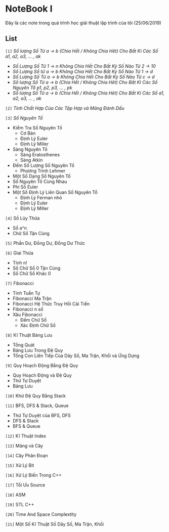 # NoteBook I
Đây là các note trong quá trình học giải thuật lập trình của tôi (25/06/2019)

## List

`[1]` *Số lượng Số Từ a -> b (Chia Hết / Không Chia Hêt) Cho Bất Kì Các Số a1, a2, a3, ... , ak*
  * *Số Lượng Số Từ 1 -> n Không Chia Hết Cho Bất Kỳ Số Nào Từ 2 -> 10*
  * *Số Lượng Số từ a -> b Không Chia Hết Cho Bất Kỳ Số Nào Từ 1 -> d*
  * *Số Lượng Số Từ a -> b Không Chia Hết Cho Bất Kỳ Số Nào Từ c -> d*
  * *Số lượng Số Từ a -> b (Chia Hết / Không Chia Hêt) Cho Bất Kì Các Số Nguyên Tố p1, p2, p3, ... , pk*
  * *Số lượng Số Từ a -> b (Chia Hết / Không Chia Hêt) Cho Bất Kì Các Số a1, a2, a3, ... , ak*
 
`[2]` *Tính Chất Hợp Của Các Tập Hợp và Mảng Đánh Dấu*

`[3]` *Số Nguyên Tố*
  * Kiểm Tra Số Nguyên Tố
    * Cơ Bản
    * Định Lý Euler
    * Định Lý Miller
  * Sàng Nguyên Tố
    * Sàng Eratosthenes
    * Sàng Atkin
  * Đếm Số Lượng Số Nguyên Tố
    * Phương Trình Lehmer
  * Một Số Dạng Số Nguyên Tố
  * Số Nguyên Tố Cùng Nhau
  * Phi Số Euler
  * Một Số Định Lý Liên Quan Số Nguyên Tố
    * Định Lý Ferman nhỏ
    * Định Lý Euler
    * Định Lý Miller
    
`[4]` Số Lũy Thừa
  * Số a^n
  * Chữ Số Tận Cùng
  
`[5]` Phần Dư, Đồng Dư, Đồng Dư Thức

`[6]` Giai Thừa
  * Tính n!
  * Số Chữ Số 0 Tận Cùng
  * Số Chữ Số Khác 0
  
`[7]` Fibonacci
  * Tính Tuần Tự
  * Fibonacci Ma Trận
  * Fibonacci Hệ Thức Truy Hồi Cải Tiến
  * Fibonacci n số
  * Xâu Fibonacci
    * Đếm Chữ Số
    * Xác Định Chữ Số
 
`[8]` Kĩ Thuật Bảng Lưu
  * Tổng Quát
  * Bảng Lưu Trong Đệ Quy
  * Tổng Con Liên Tiếp Của Dãy Số, Ma Trận, Khối và Ứng Dựng

`[9]` Quy Hoạch Động Bằng Đệ Quy
  * Quy Hoạch Động và Đệ Quy
  * Thứ Tự Duyệt 
  * Bảng Lưu
  
`[10]` Khử Đệ Quy Bằng Stack

`[11]` BFS, DFS & Stack, Queue
  * Thứ Tự Duyệt của BFS, DFS
  * DFS & Stack
  * BFS & Queue
  
`[12]` Kĩ Thuật Index

`[13]` Mảng và Cây

`[14]` Cây Phân Đoạn

`[15]` Xử Lý Bit

`[16]` Xử Lý Biến Trong C++

`[17]` Tối Ưu Source

`[18]` ASM

`[19]` STL C++

`[20]` Time And Space Complextity

`[21]` Một Số Kĩ Thuật Số Dãy Số, Ma Trận, Khối









